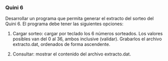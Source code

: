 ### Quini 6


Desarrollar un programa que permita generar el extracto del sorteo del Quini 6. El programa debe tener las siguientes opciones:

1) Cargar sorteo: cargar por teclado los 6 números sorteados. Los valores posibles van del 0 al 36, ambos inclusive (validar). Grabarlos el archivo extracto.dat, ordenados de forma ascendente.

2) Consultar: mostrar el contenido del archivo extracto.dat.
